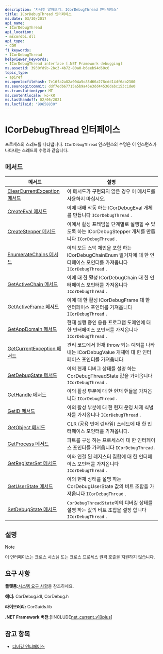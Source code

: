 ```yaml
---
description: '자세히 알아보기: ICorDebugThread 인터페이스'
title: ICorDebugThread 인터페이스
ms.date: 03/30/2017
api_name:
- ICorDebugThread
api_location:
- mscordbi.dll
api_type:
- COM
f1_keywords:
- ICorDebugThread
helpviewer_keywords:
- ICorDebugThread interface [.NET Framework debugging]
ms.assetid: 3930fd9b-2bc3-4b72-80a0-b6eeb94d60c6
topic_type:
- apiref
ms.openlocfilehash: 7e16fa2a82a004a5c85d60a278cdd14df6ab2300
ms.sourcegitcommit: ddf7edb67715a5b9a45e3dd44536dabc153c1de0
ms.translationtype: MT
ms.contentlocale: ko-KR
ms.lasthandoff: 02/06/2021
ms.locfileid: "99658830"
---
```

# <a name="icordebugthread-interface"></a>ICorDebugThread 인터페이스

프로세스의 스레드를 나타냅니다. `ICorDebugThread` 인스턴스의 수명은 이 인스턴스가 나타내는 스레드의 수명과 같습니다.  
  
## <a name="methods"></a>메서드  
  
|메서드|설명|  
|------------|-----------------|  
|[ClearCurrentException 메서드](icordebugthread-clearcurrentexception-method.md)|이 메서드가 구현되지 않은 경우 이 메서드를 사용하지 마십시오.|  
|[CreateEval 메서드](icordebugthread-createeval-method.md)|이에 대해 작동 하는 ICorDebugEval 개체를 만듭니다 `ICorDebugThread` .|  
|[CreateStepper 메서드](icordebugthread-createstepper-method.md)|이에서 활성 프레임을 단계별로 실행할 수 있도록 하는 ICorDebugStepper 개체를 만듭니다 `ICorDebugThread` .|  
|[EnumerateChains 메서드](icordebugthread-enumeratechains-method.md)|이의 모든 스택 체인을 포함 하는 ICorDebugChainEnum 열거자에 대 한 인터페이스 포인터를 가져옵니다 `ICorDebugThread` .|  
|[GetActiveChain 메서드](icordebugthread-getactivechain-method.md)|이에 대 한 활성 ICorDebugChain 대 한 인터페이스 포인터를 가져옵니다 `ICorDebugThread` .|  
|[GetActiveFrame 메서드](icordebugthread-getactiveframe-method.md)|이에 대 한 활성 ICorDebugFrame 대 한 인터페이스 포인터를 가져옵니다 `ICorDebugThread` .|  
|[GetAppDomain 메서드](icordebugthread-getappdomain-method.md)|현재 실행 중인 응용 프로그램 도메인에 대 한 인터페이스 포인터를 가져옵니다 `ICorDebugThread` .|  
|[GetCurrentException 메서드](icordebugthread-getcurrentexception-method.md)|관리 코드에서 현재 throw 되는 예외를 나타내는 ICorDebugValue 개체에 대 한 인터페이스 포인터를 가져옵니다.|  
|[GetDebugState 메서드](icordebugthread-getdebugstate-method.md)|이의 현재 디버그 상태를 설명 하는 CorDebugThreadState 값을 가져옵니다 `ICorDebugThread` .|  
|[GetHandle 메서드](icordebugthread-gethandle-method.md)|이의 활성 부분에 대 한 현재 핸들을 가져옵니다 `ICorDebugThread` .|  
|[GetID 메서드](icordebugthread-getid-method.md)|이의 활성 부분에 대 한 현재 운영 체제 식별자를 가져옵니다 `ICorDebugThread` .|  
|[GetObject 메서드](icordebugthread-getobject-method.md)|CLR (공용 언어 런타임) 스레드에 대 한 인터페이스 포인터를 가져옵니다.|  
|[GetProcess 메서드](icordebugthread-getprocess-method.md)|파트를 구성 하는 프로세스에 대 한 인터페이스 포인터를 가져옵니다 `ICorDebugThread` .|  
|[GetRegisterSet 메서드](icordebugthread-getregisterset-method.md)|이와 연결 된 레지스터 집합에 대 한 인터페이스 포인터를 가져옵니다 `ICorDebugThread` .|  
|[GetUserState 메서드](icordebugthread-getuserstate-method.md)|이의 현재 상태를 설명 하는 CorDebugUserState 값의 비트 조합을 가져옵니다 `ICorDebugThread` .|  
|[SetDebugState 메서드](icordebugthread-setdebugstate-method.md)|`CorDebugThreadState`이의 디버깅 상태를 설명 하는 값의 비트 조합을 설정 합니다 `ICorDebugThread` .|  
  
## <a name="remarks"></a>설명  
  
> [!NOTE]
> 이 인터페이스는 크로스 시스템 또는 크로스 프로세스 원격 호출을 지원하지 않습니다.  
  
## <a name="requirements"></a>요구 사항  

 **플랫폼:**[시스템 요구 사항](../../get-started/system-requirements.md)을 참조하세요.  
  
 **헤더:** CorDebug.idl, CorDebug.h  
  
 **라이브러리:** CorGuids.lib  
  
 **.NET Framework 버전:**[!INCLUDE[net_current_v10plus](../../../../includes/net-current-v10plus-md.md)]  
  
## <a name="see-also"></a>참고 항목

- [디버깅 인터페이스](debugging-interfaces.md)
